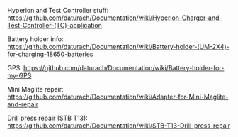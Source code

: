 Hyperion and Test Controller stuff: https://github.com/daturach/Documentation/wiki/Hyperion-Charger-and-Test-Controller-(TC)-application

Battery holder info: https://github.com/daturach/Documentation/wiki/Battery-holder-(UM-2X4)-for-charging-18650-batteries

GPS: https://github.com/daturach/Documentation/wiki/Battery-holder-for-my-GPS

Mini Maglite repair: https://github.com/daturach/Documentation/wiki/Adapter-for-Mini-Maglite-and-repair

Drill press repair (STB T13): https://github.com/daturach/Documentation/wiki/STB-T13-Drill-press-repair
